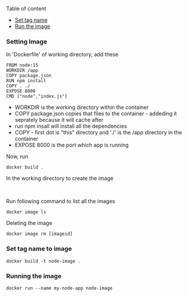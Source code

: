 Table of content
- [Set tag name](#setTagName)
- [Run the image](#runTheImage)


### Setting Image

In 'Dockerfile' of working directory, add these

```
FROM node:15
WORKDIR /app
COPY package.json
RUN npm install
COPY . ./
EXPOSE 8000
CMD ["node","index.js"]
```
+ WORKDIR is the working directory within the container
+ COPY package.json copies that files to the container - addeding it seprately because it will cache after
+ run npm insall will install all the dependencies
+ COPY - first dot is "this" directory and './' is the /app directory in the container
+ EXPOSE 8000 is the port which app is running

Now, run 
    
    docker build .

In the working directory to create the image

<br>

Run following command to list all the images

    docker image ls

Deleting the image

    docker image rm [imageid]


###  <a name="setTagName"></a>Set tag name to image

    docker build -t node-image .


###  <a name="runTheImage"></a>Running the image

    docker run --name my-node-app node-image
